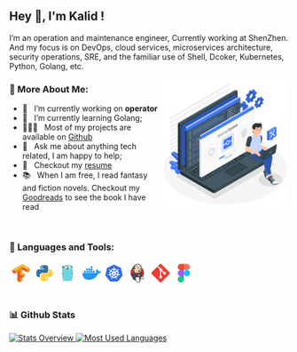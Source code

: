 ## Hey 👋, I'm Kalid !

I’m an operation and maintenance engineer, Currently working at ShenZhen. And my focus is on DevOps, cloud services, microservices architecture, security operations, SRE, and the familiar use of Shell, Dcoker, Kubernetes, Python, Golang, etc.
<br/>

<img align="right" alt="SVG" src="./img/operating-system-amico.svg" width="230px"/>
  
### 🧐 More About Me:

- 🔭 &nbsp; I’m currently working on **operator**
- 🌱 &nbsp; I’m currently learning Golang; 
- 👨🏻‍💻 &nbsp; Most of my projects are available on [Github](https://github.com/dishuihengxin?tab=repositories)
- 💬 &nbsp; Ask me about anything tech related, I am happy to help;
- 📝 &nbsp; Checkout my [resume](https://kalid.io)
- 📚 &nbsp; When I am free, I read fantasy and fiction novels. Checkout my [Goodreads](https://kalid.io) to see the book I have read

<br>

### 🔨 Languages and Tools:

<a href="https://www.tensorflow.org" target="_blank"> <img align="left" src="./img/tensorflow.svg" alt="tensorflow" height="42px"/> </a> 
<a href="https://www.python.org" target="_blank"><img align="left" alt="Python" height ="42px" src="./img/python.svg"></a>
<a href="https://golang.google.cn/" target="_blank"> <img align="left" alt="Golang" height ="42px" src="./img/golang.svg"> </a>
<a href="https://www.docker.com/" target="_blank"><img align="left" alt="Docker" height ="42px" src="./img/docker.svg"></a>
<a href="https://kubernetes.io/" target="_blank"><img align="left" alt="Kubernetes" height ="42px" src="./img/kubernetes.svg"></a>
<a href="https://www.jenkins.io/" target="_blank"> <img align="left" src="./img/jenkins.svg" alt="Jenkins" height ="42px"/> </a>

<a href="https://git-scm.com/" target="_blank"> <img src="./img/git-scm.svg" align="left" alt="git" height='42px'/> </a>
<a href="https://www.figma.com/" target="_blank"> <img src="./img/figma.svg" alt="figma" height='42px'/> </a>
<br>
<br>

### 📊 Github Stats

<a href='https://github-readme-stats.vercel.app/api?username=dishuihengxin&show_icons=true&theme=radical'>
  
![Stats Overview](https://github-readme-stats.vercel.app/api?username=dishuihengxin&show_icons=true&theme=radical)
![Most Used Languages](https://github-readme-stats.vercel.app/api/top-langs/?username=dishuihengxin&layout=compact&text_color=daf7dc&bg_color=151515)

</a>

